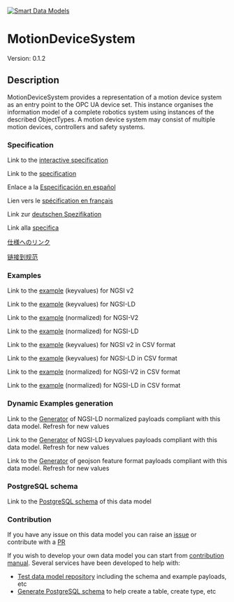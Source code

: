 [![Smart Data Models](https://smartdatamodels.org/wp-content/uploads/2022/01/SmartDataModels_logo.png "Logo")](https://smartdatamodels.org)
# MotionDeviceSystem
Version: 0.1.2

## Description 

MotionDeviceSystem provides a representation of a motion device system as an entry point to the OPC UA device set. This instance organises the information model of a complete robotics system using instances of the described ObjectTypes. A motion device system may consist of multiple motion devices, controllers and safety systems.
### Specification

Link to the [interactive specification](https://swagger.lab.fiware.org/?url=https://smart-data-models.github.io/dataModel.OPCUA/MotionDeviceSystem/swagger.yaml)

Link to the [specification](https://github.com/smart-data-models/dataModel.OPCUA/blob/master/MotionDeviceSystem/doc/spec.md)

Enlace a la [Especificación en español](https://github.com/smart-data-models/dataModel.OPCUA/blob/master/MotionDeviceSystem/doc/spec_ES.md)

Lien vers le [spécification en français](https://github.com/smart-data-models/dataModel.OPCUA/blob/master/MotionDeviceSystem/doc/spec_FR.md)

Link zur [deutschen Spezifikation](https://github.com/smart-data-models/dataModel.OPCUA/blob/master/MotionDeviceSystem/doc/spec_DE.md)

Link alla [specifica](https://github.com/smart-data-models/dataModel.OPCUA/blob/master/MotionDeviceSystem/doc/spec_IT.md)

[仕様へのリンク](https://github.com/smart-data-models/dataModel.OPCUA/blob/master/MotionDeviceSystem/doc/spec_JA.md)

[链接到规范](https://github.com/smart-data-models/dataModel.OPCUA/blob/master/MotionDeviceSystem/doc/spec_ZH.md)
### Examples

Link to the [example](https://smart-data-models.github.io/dataModel.OPCUA/MotionDeviceSystem/examples/example.json) (keyvalues) for NGSI v2

Link to the [example](https://smart-data-models.github.io/dataModel.OPCUA/MotionDeviceSystem/examples/example.jsonld) (keyvalues) for NGSI-LD

Link to the [example](https://smart-data-models.github.io/dataModel.OPCUA/MotionDeviceSystem/examples/example-normalized.json) (normalized) for NGSI-V2

Link to the [example](https://smart-data-models.github.io/dataModel.OPCUA/MotionDeviceSystem/examples/example-normalized.jsonld) (normalized) for NGSI-LD

Link to the [example](https://github.com/smart-data-models/dataModel.OPCUA/blob/master/MotionDeviceSystem/examples/example.json.csv) (keyvalues) for NGSI v2 in CSV format

Link to the [example](https://github.com/smart-data-models/dataModel.OPCUA/blob/master/MotionDeviceSystem/examples/example.jsonld.csv) (keyvalues) for NGSI-LD in CSV format

Link to the [example](https://github.com/smart-data-models/dataModel.OPCUA/blob/master/MotionDeviceSystem/examples/example-normalized.json.csv) (normalized) for NGSI-V2 in CSV format

Link to the [example](https://github.com/smart-data-models/dataModel.OPCUA/blob/master/MotionDeviceSystem/examples/example-normalized.jsonld.csv) (normalized) for NGSI-LD in CSV format
### Dynamic Examples generation

Link to the [Generator](https://smartdatamodels.org/extra/ngsi-ld_generator.php?schemaUrl=https://raw.githubusercontent.com/smart-data-models/dataModel.OPCUA/master/MotionDeviceSystem/schema.json&email=info@smartdatamodels.org) of NGSI-LD normalized payloads compliant with this data model. Refresh for new values

Link to the [Generator](https://smartdatamodels.org/extra/ngsi-ld_generator_keyvalues.php?schemaUrl=https://raw.githubusercontent.com/smart-data-models/dataModel.OPCUA/master/MotionDeviceSystem/schema.json&email=info@smartdatamodels.org) of NGSI-LD keyvalues payloads compliant with this data model. Refresh for new values

Link to the [Generator](https://smartdatamodels.org/extra/geojson_features_generator.php?schemaUrl=https://raw.githubusercontent.com/smart-data-models/dataModel.OPCUA/master/MotionDeviceSystem/schema.json&email=info@smartdatamodels.org) of geojson feature format payloads compliant with this data model. Refresh for new values
### PostgreSQL schema

Link to the [PostgreSQL schema](https://github.com/smart-data-models/dataModel.OPCUA/blob/master/MotionDeviceSystem/schema.sql) of this data model
### Contribution

 If you have any issue on this data model you can raise an [issue](https://github.com/smart-data-models/dataModel.OPCUA/issues)  or contribute with a [PR](https://github.com/smart-data-models/dataModel.OPCUA/pulls)

 If you wish to develop your own data model you can start from [contribution manual](https://bit.ly/contribution_manual). Several services have been developed to help with: 
 - [Test data model repository](https://smartdatamodels.org/index.php/data-models-contribution-api/) including the schema and example payloads, etc
 - [Generate PostgreSQL schema](https://smartdatamodels.org/index.php/sql-service/) to help create a table, create type, etc